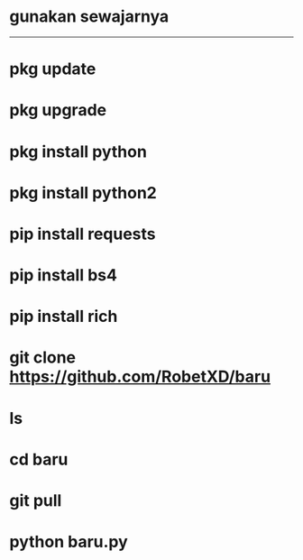 # gunakan sewajarnya
______________________________
# pkg update
# pkg upgrade
# pkg install python
# pkg install python2
# pip install requests
# pip install bs4
# pip install rich
# git clone https://github.com/RobetXD/baru
# ls
# cd baru
# git pull
# python baru.py
